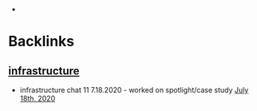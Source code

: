 - 

# Backlinks
## [infrastructure](<infrastructure.md>)
- infrastructure chat 11 7.18.2020  - worked on spotlight/case study [July 18th, 2020](<July 18th, 2020.md>)

